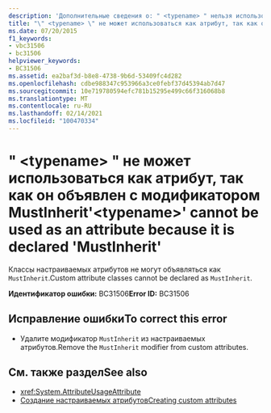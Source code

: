 ```yaml
---
description: 'Дополнительные сведения о: " <typename> " нельзя использовать в качестве атрибута, так как он объявлен как "MustInherit"'
title: "\" <typename> \" не может использоваться как атрибут, так как он объявлен с модификатором MustInherit"
ms.date: 07/20/2015
f1_keywords:
- vbc31506
- bc31506
helpviewer_keywords:
- BC31506
ms.assetid: ea2baf3d-b8e8-4738-9b6d-53409fc4d282
ms.openlocfilehash: cdbe988347c953966a3ce0febf37d45394ab7d47
ms.sourcegitcommit: 10e719780594efc781b15295e499c66f316068b8
ms.translationtype: MT
ms.contentlocale: ru-RU
ms.lasthandoff: 02/14/2021
ms.locfileid: "100470334"
---
```

# <a name="typename-cannot-be-used-as-an-attribute-because-it-is-declared-mustinherit"></a><span data-ttu-id="408a1-103">" \<typename> " не может использоваться как атрибут, так как он объявлен с модификатором MustInherit</span><span class="sxs-lookup"><span data-stu-id="408a1-103">'\<typename>' cannot be used as an attribute because it is declared 'MustInherit'</span></span>

<span data-ttu-id="408a1-104">Классы настраиваемых атрибутов не могут объявляться как `MustInherit`.</span><span class="sxs-lookup"><span data-stu-id="408a1-104">Custom attribute classes cannot be declared as `MustInherit`.</span></span>  
  
 <span data-ttu-id="408a1-105">**Идентификатор ошибки:** BC31506</span><span class="sxs-lookup"><span data-stu-id="408a1-105">**Error ID:** BC31506</span></span>  
  
## <a name="to-correct-this-error"></a><span data-ttu-id="408a1-106">Исправление ошибки</span><span class="sxs-lookup"><span data-stu-id="408a1-106">To correct this error</span></span>  
  
- <span data-ttu-id="408a1-107">Удалите модификатор `MustInherit` из настраиваемых атрибутов.</span><span class="sxs-lookup"><span data-stu-id="408a1-107">Remove the `MustInherit` modifier from custom attributes.</span></span>  
  
## <a name="see-also"></a><span data-ttu-id="408a1-108">См. также раздел</span><span class="sxs-lookup"><span data-stu-id="408a1-108">See also</span></span>

- <xref:System.AttributeUsageAttribute>
- [<span data-ttu-id="408a1-109">Создание настраиваемых атрибутов</span><span class="sxs-lookup"><span data-stu-id="408a1-109">Creating custom attributes</span></span>](../programming-guide/concepts/attributes/creating-custom-attributes.md)
